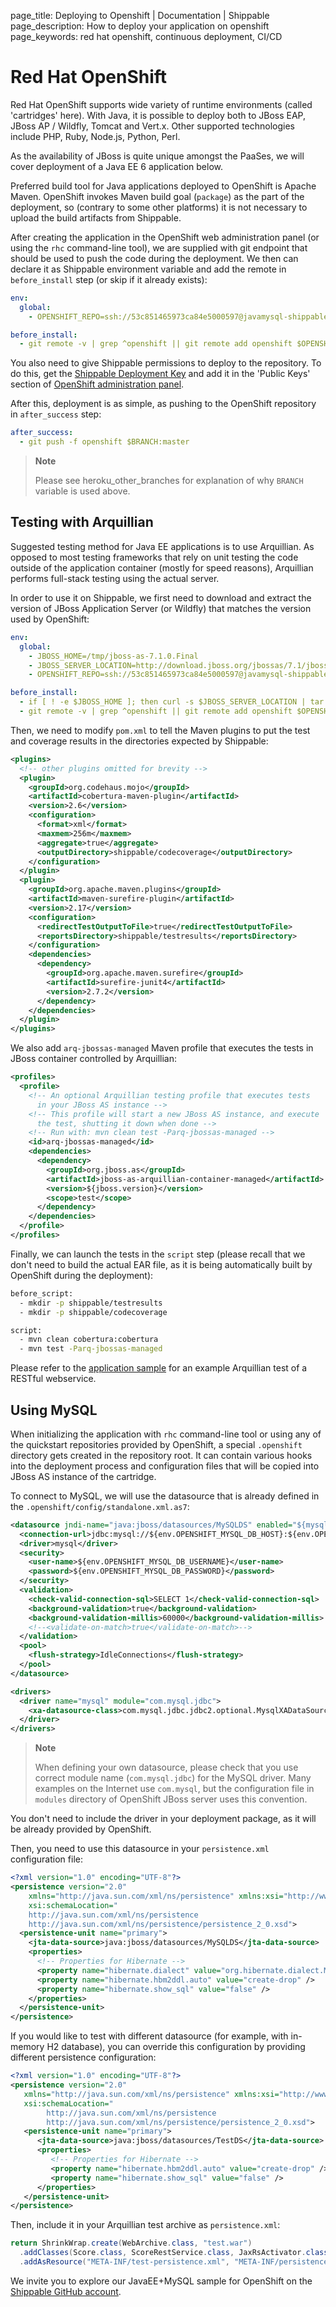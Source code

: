 page_title: Deploying to Openshift | Documentation | Shippable
page_description: How to deploy your application on openshift
page_keywords: red hat openshift, continuous deployment, CI/CD

# Red Hat OpenShift

Red Hat OpenShift supports wide variety of runtime environments (called
'cartridges' here). With Java, it is possible to deploy both to JBoss
EAP, JBoss AP / Wildfly, Tomcat and Vert.x. Other supported technologies
include PHP, Ruby, Node.js, Python, Perl.

As the availability of JBoss is quite unique amongst the PaaSes, we will
cover deployment of a Java EE 6 application below.

Preferred build tool for Java applications deployed to OpenShift is
Apache Maven. OpenShift invokes Maven build goal (`package`) as the part
of the deployment, so (contrary to some other platforms) it is not
necessary to upload the build artifacts from Shippable.

After creating the application in the OpenShift web administration panel
(or using the `rhc` command-line tool), we are supplied with git
endpoint that should be used to push the code during the deployment. We
then can declare it as Shippable environment variable and add the remote
in `before_install` step (or skip if it already exists):

```yaml
env:
  global:
    - OPENSHIFT_REPO=ssh://53c851465973ca84e5000597@javamysql-shippablesamples.rhcloud.com/~/git/javamysql.git

before_install:
  - git remote -v | grep ^openshift || git remote add openshift $OPENSHIFT_REPO
```

You also need to give Shippable permissions to deploy to the repository. To do this,
get the [Shippable Deployment Key](ci_settings/#deployment-key) and add it in the 'Public Keys' section of [OpenShift administration panel](https://openshift.redhat.com/app/console/settings).

After this, deployment is as simple, as pushing to the OpenShift
repository in `after_success` step:

```yaml
after_success:
  - git push -f openshift $BRANCH:master
```

> **Note**
>
> Please see heroku_other_branches for explanation of why `BRANCH`
> variable is used above.

## Testing with Arquillian

Suggested testing method for Java EE applications is to use Arquillian.
As opposed to most testing frameworks that rely on unit testing the code
outside of the application container (mostly for speed reasons),
Arquillian performs full-stack testing using the actual server.

In order to use it on Shippable, we first need to download and extract
the version of JBoss Application Server (or Wildfly) that matches the
version used by OpenShift:

```yaml
env:
  global:
    - JBOSS_HOME=/tmp/jboss-as-7.1.0.Final
    - JBOSS_SERVER_LOCATION=http://download.jboss.org/jbossas/7.1/jboss-as-7.1.0.Final/jboss-as-7.1.0.Final.tar.gz
    - OPENSHIFT_REPO=ssh://53c851465973ca84e5000597@javamysql-shippablesamples.rhcloud.com/~/git/javamysql.git

before_install:
  - if [ ! -e $JBOSS_HOME ]; then curl -s $JBOSS_SERVER_LOCATION | tar zx -C /tmp; fi
  - git remote -v | grep ^openshift || git remote add openshift $OPENSHIFT_REPO
```

Then, we need to modify `pom.xml` to tell the Maven plugins to put the
test and coverage results in the directories expected by Shippable:

```xml
<plugins>
  <!-- other plugins omitted for brevity -->
  <plugin>
    <groupId>org.codehaus.mojo</groupId>
    <artifactId>cobertura-maven-plugin</artifactId>
    <version>2.6</version>
    <configuration>
      <format>xml</format>
      <maxmem>256m</maxmem>
      <aggregate>true</aggregate>
      <outputDirectory>shippable/codecoverage</outputDirectory>
    </configuration>
  </plugin>
  <plugin>
    <groupId>org.apache.maven.plugins</groupId>
    <artifactId>maven-surefire-plugin</artifactId>
    <version>2.17</version>
    <configuration>
      <redirectTestOutputToFile>true</redirectTestOutputToFile>
      <reportsDirectory>shippable/testresults</reportsDirectory>
    </configuration>
    <dependencies>
      <dependency>
        <groupId>org.apache.maven.surefire</groupId>
        <artifactId>surefire-junit4</artifactId>
        <version>2.7.2</version>
      </dependency>
    </dependencies>
  </plugin>
</plugins>
```

We also add `arq-jbossas-managed` Maven profile that executes the tests
in JBoss container controlled by Arquillian:

```xml
<profiles>
  <profile>
    <!-- An optional Arquillian testing profile that executes tests
      in your JBoss AS instance -->
    <!-- This profile will start a new JBoss AS instance, and execute
      the test, shutting it down when done -->
    <!-- Run with: mvn clean test -Parq-jbossas-managed -->
    <id>arq-jbossas-managed</id>
    <dependencies>
      <dependency>
        <groupId>org.jboss.as</groupId>
        <artifactId>jboss-as-arquillian-container-managed</artifactId>
        <version>${jboss.version}</version>
        <scope>test</scope>
      </dependency>
    </dependencies>
  </profile>
</profiles>
```

Finally, we can launch the tests in the `script` step (please recall
that we don't need to build the actual EAR file, as it is being
automatically built by OpenShift during the deployment):

```bash
before_script:
  - mkdir -p shippable/testresults
  - mkdir -p shippable/codecoverage

script:
  - mvn clean cobertura:cobertura
  - mvn test -Parq-jbossas-managed
```

Please refer to the [application sample](https://github.com/shippableSamples/sample-java-mysql-openshift) for an example Arquillian test of a RESTful webservice.

## Using MySQL

When initializing the application with `rhc` command-line tool or using
any of the quickstart repositories provided by OpenShift, a special
`.openshift` directory gets created in the repository root. It can
contain various hooks into the deployment process and configuration
files that will be copied into JBoss AS instance of the cartridge.

To connect to MySQL, we will use the datasource that is already defined
in the `.openshift/config/standalone.xml.as7`:

```xml
<datasource jndi-name="java:jboss/datasources/MySQLDS" enabled="${mysql.enabled}" use-java-context="true" pool-name="MySQLDS" use-ccm="true">
  <connection-url>jdbc:mysql://${env.OPENSHIFT_MYSQL_DB_HOST}:${env.OPENSHIFT_MYSQL_DB_PORT}/${env.OPENSHIFT_APP_NAME}</connection-url>
  <driver>mysql</driver>
  <security>
    <user-name>${env.OPENSHIFT_MYSQL_DB_USERNAME}</user-name>
    <password>${env.OPENSHIFT_MYSQL_DB_PASSWORD}</password>
  </security>
  <validation>
    <check-valid-connection-sql>SELECT 1</check-valid-connection-sql>
    <background-validation>true</background-validation>
    <background-validation-millis>60000</background-validation-millis>
    <!--<validate-on-match>true</validate-on-match>-->
  </validation>
  <pool>
    <flush-strategy>IdleConnections</flush-strategy>
  </pool>
</datasource>

<drivers>
  <driver name="mysql" module="com.mysql.jdbc">
    <xa-datasource-class>com.mysql.jdbc.jdbc2.optional.MysqlXADataSource</xa-datasource-class>
  </driver>
</drivers>
```

> **Note**
>
> When defining your own datasource, please check that you use correct
> module name (`com.mysql.jdbc`) for the MySQL driver. Many examples on
> the Internet use `com.mysql`, but the configuration file in `modules`
> directory of OpenShift JBoss server uses this convention.

You don't need to include the driver in your deployment package, as it
will be already provided by OpenShift.

Then, you need to use this datasource in your `persistence.xml`
configuration file:

```xml
<?xml version="1.0" encoding="UTF-8"?>
<persistence version="2.0"
    xmlns="http://java.sun.com/xml/ns/persistence" xmlns:xsi="http://www.w3.org/2001/XMLSchema-instance"
    xsi:schemaLocation="
    http://java.sun.com/xml/ns/persistence
    http://java.sun.com/xml/ns/persistence/persistence_2_0.xsd">
  <persistence-unit name="primary">
    <jta-data-source>java:jboss/datasources/MySQLDS</jta-data-source>
    <properties>
      <!-- Properties for Hibernate -->
      <property name="hibernate.dialect" value="org.hibernate.dialect.MySQLDialect" />
      <property name="hibernate.hbm2ddl.auto" value="create-drop" />
      <property name="hibernate.show_sql" value="false" />
    </properties>
  </persistence-unit>
</persistence>
```

If you would like to test with different datasource (for example, with
in-memory H2 database), you can override this configuration by providing
different persistence configuration:

```xml
<?xml version="1.0" encoding="UTF-8"?>
<persistence version="2.0"
   xmlns="http://java.sun.com/xml/ns/persistence" xmlns:xsi="http://www.w3.org/2001/XMLSchema-instance"
   xsi:schemaLocation="
        http://java.sun.com/xml/ns/persistence
        http://java.sun.com/xml/ns/persistence/persistence_2_0.xsd">
   <persistence-unit name="primary">
      <jta-data-source>java:jboss/datasources/TestDS</jta-data-source>
      <properties>
         <!-- Properties for Hibernate -->
         <property name="hibernate.hbm2ddl.auto" value="create-drop" />
         <property name="hibernate.show_sql" value="false" />
      </properties>
   </persistence-unit>
</persistence>
```

Then, include it in your Arquillian test archive as `persistence.xml`:

```java
return ShrinkWrap.create(WebArchive.class, "test.war")
  .addClasses(Score.class, ScoreRestService.class, JaxRsActivator.class, Resources.class)
  .addAsResource("META-INF/test-persistence.xml", "META-INF/persistence.xml")
```

We invite you to explore our JavaEE+MySQL sample for OpenShift on the
[Shippable GitHub account](https://github.com/shippableSamples/sample-java-mysql-openshift).

